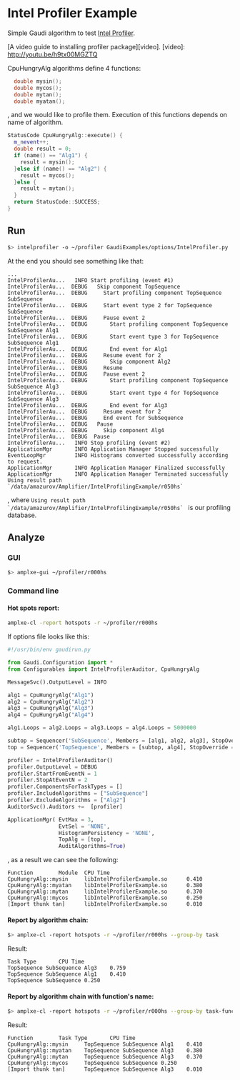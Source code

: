 Intel Profiler Example
================================================================================
Simple Gaudi algorithm to test  [Intel Profiler][profiler].

[A video guide to installing profiler package][video].
[video]: http://youtu.be/h9tx00MGZTQ

CpuHungryAlg algorithms define 4 functions:

```cpp
  double mysin();
  double mycos();
  double mytan();
  double myatan();
```

, and  we would like to profile them. Execution of this functions depends on
name of algorithm.

```cpp
StatusCode CpuHungryAlg::execute() {
  m_nevent++;
  double result = 0;
  if (name() == "Alg1") {
    result = mysin();
  }else if (name() == "Alg2") {
    result = mycos();
  }else {
    result = mytan();
  }
  return StatusCode::SUCCESS;
}
```


Run
--------------------------------------------------------------------------------
```sh
$> intelprofiler -o ~/profiler GaudiExamples/options/IntelProfiler.py
```
At the end you should see something like that:

```terminal
...
IntelProfilerAu...   INFO Start profiling (event #1)
IntelProfilerAu...  DEBUG   Skip component TopSequence
IntelProfilerAu...  DEBUG     Start profiling component TopSequence SubSequence
IntelProfilerAu...  DEBUG     Start event type 2 for TopSequence SubSequence
IntelProfilerAu...  DEBUG     Pause event 2
IntelProfilerAu...  DEBUG       Start profiling component TopSequence SubSequence Alg1
IntelProfilerAu...  DEBUG       Start event type 3 for TopSequence SubSequence Alg1
IntelProfilerAu...  DEBUG       End event for Alg1
IntelProfilerAu...  DEBUG     Resume event for 2
IntelProfilerAu...  DEBUG       Skip component Alg2
IntelProfilerAu...  DEBUG     Resume
IntelProfilerAu...  DEBUG     Pause event 2
IntelProfilerAu...  DEBUG       Start profiling component TopSequence SubSequence Alg3
IntelProfilerAu...  DEBUG       Start event type 4 for TopSequence SubSequence Alg3
IntelProfilerAu...  DEBUG       End event for Alg3
IntelProfilerAu...  DEBUG     Resume event for 2
IntelProfilerAu...  DEBUG     End event for SubSequence
IntelProfilerAu...  DEBUG   Pause
IntelProfilerAu...  DEBUG     Skip component Alg4
IntelProfilerAu...  DEBUG  Pause
IntelProfilerAu...   INFO Stop profiling (event #2)
ApplicationMgr       INFO Application Manager Stopped successfully
EventLoopMgr         INFO Histograms converted successfully according to request.
ApplicationMgr       INFO Application Manager Finalized successfully
ApplicationMgr       INFO Application Manager Terminated successfully
Using result path `/data/amazurov/Amplifier/IntelProfilingExample/r050hs`
```
, where ``Using result path `/data/amazurov/Amplifier/IntelProfilingExample/r050hs` ``
is our profiling database.

Analyze
--------------------------------------------------------------------------------
### GUI
```sh
$> amplxe-gui ~/profiler/r000hs
```

### Command line

#### Hot spots report:

```sh
amplxe-cl -report hotspots -r ~/profiler/r000hs
```

If options file looks like this:

```python
#!/usr/bin/env gaudirun.py

from Gaudi.Configuration import *
from Configurables import IntelProfilerAuditor, CpuHungryAlg

MessageSvc().OutputLevel = INFO

alg1 = CpuHungryAlg("Alg1")
alg2 = CpuHungryAlg("Alg2")
alg3 = CpuHungryAlg("Alg3")
alg4 = CpuHungryAlg("Alg4")

alg1.Loops = alg2.Loops = alg3.Loops = alg4.Loops = 5000000

subtop = Sequencer('SubSequence', Members = [alg1, alg2, alg3], StopOverride = True )
top = Sequencer('TopSequence', Members = [subtop, alg4], StopOverride = True )

profiler = IntelProfilerAuditor()
profiler.OutputLevel = DEBUG
profiler.StartFromEventN = 1
profiler.StopAtEventN = 2
profiler.ComponentsForTaskTypes = []
profiler.IncludeAlgorithms = ["SubSequence"]
profiler.ExcludeAlgorithms = ["Alg2"]
AuditorSvc().Auditors +=  [profiler]

ApplicationMgr( EvtMax = 3,
                EvtSel = 'NONE',
                HistogramPersistency = 'NONE',
                TopAlg = [top],
                AuditAlgorithms=True)
```

, as a result we can see the following:

```terminal
Function        Module  CPU Time
CpuHungryAlg::mysin     libIntelProfilerExample.so      0.410
CpuHungryAlg::myatan    libIntelProfilerExample.so      0.380
CpuHungryAlg::mytan     libIntelProfilerExample.so      0.370
CpuHungryAlg::mycos     libIntelProfilerExample.so      0.250
[Import thunk tan]      libIntelProfilerExample.so      0.010
```

#### Report by algorithm chain:

```sh
$> amplxe-cl -report hotspots -r ~/profiler/r000hs --group-by task
```

Result:

```
Task Type       CPU Time
TopSequence SubSequence Alg3    0.759
TopSequence SubSequence Alg1    0.410
TopSequence SubSequence 0.250
```

#### Report by algorithm chain with function's name:

```sh
$> amplxe-cl -report hotspots -r ~/profiler/r000hs --group-by task-function
```

Result:

```terminal
Function        Task Type       CPU Time
CpuHungryAlg::mysin     TopSequence SubSequence Alg1    0.410
CpuHungryAlg::myatan    TopSequence SubSequence Alg3    0.380
CpuHungryAlg::mytan     TopSequence SubSequence Alg3    0.370
CpuHungryAlg::mycos     TopSequence SubSequence 0.250
[Import thunk tan]      TopSequence SubSequence Alg3    0.010
```


[profiler]: https://github.com/mazurov/IntelProfiler
